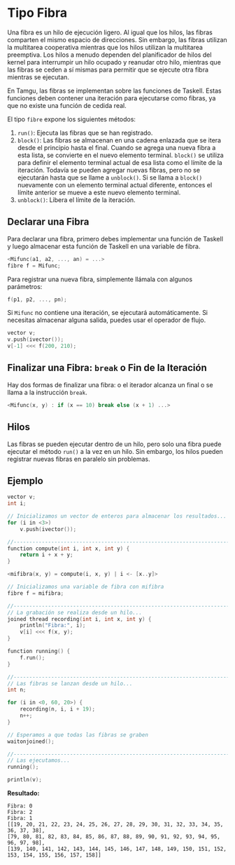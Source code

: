 # Tipo Fibra

Una fibra es un hilo de ejecución ligero. Al igual que los hilos, las fibras comparten el mismo espacio de direcciones. Sin embargo, las fibras utilizan la multitarea cooperativa mientras que los hilos utilizan la multitarea preemptiva. Los hilos a menudo dependen del planificador de hilos del kernel para interrumpir un hilo ocupado y reanudar otro hilo, mientras que las fibras se ceden a sí mismas para permitir que se ejecute otra fibra mientras se ejecutan.

En Tamgu, las fibras se implementan sobre las funciones de Taskell. Estas funciones deben contener una iteración para ejecutarse como fibras, ya que no existe una función de cedida real.

El tipo `fibre` expone los siguientes métodos:

1. `run()`: Ejecuta las fibras que se han registrado.
2. `block()`: Las fibras se almacenan en una cadena enlazada que se itera desde el principio hasta el final. Cuando se agrega una nueva fibra a esta lista, se convierte en el nuevo elemento terminal. `block()` se utiliza para definir el elemento terminal actual de esa lista como el límite de la iteración. Todavía se pueden agregar nuevas fibras, pero no se ejecutarán hasta que se llame a `unblock()`. Si se llama a `block()` nuevamente con un elemento terminal actual diferente, entonces el límite anterior se mueve a este nuevo elemento terminal.
3. `unblock()`: Libera el límite de la iteración.

## Declarar una Fibra

Para declarar una fibra, primero debes implementar una función de Taskell y luego almacenar esta función de Taskell en una variable de fibra.

```cpp
<Mifunc(a1, a2, ..., an) = ...>
fibre f = Mifunc;
```

Para registrar una nueva fibra, simplemente llámala con algunos parámetros:

```cpp
f(p1, p2, ..., pn);
```

Si `Mifunc` no contiene una iteración, se ejecutará automáticamente. Si necesitas almacenar alguna salida, puedes usar el operador de flujo.

```cpp
vector v;
v.push(ivector());
v[-1] <<< f(200, 210);
```

## Finalizar una Fibra: `break` o Fin de la Iteración

Hay dos formas de finalizar una fibra: o el iterador alcanza un final o se llama a la instrucción `break`.

```cpp
<Mifunc(x, y) : if (x == 10) break else (x + 1) ...>
```

## Hilos

Las fibras se pueden ejecutar dentro de un hilo, pero solo una fibra puede ejecutar el método `run()` a la vez en un hilo. Sin embargo, los hilos pueden registrar nuevas fibras en paralelo sin problemas.

## Ejemplo

```cpp
vector v;
int i;

// Inicializamos un vector de enteros para almacenar los resultados...
for (i in <3>)
    v.push(ivector());

//-----------------------------------------------------------------------
function compute(int i, int x, int y) {
    return i + x + y;
}

<mifibra(x, y) = compute(i, x, y) | i <- [x..y]>

// Inicializamos una variable de fibra con mifibra
fibre f = mifibra;

//-----------------------------------------------------------------------
// La grabación se realiza desde un hilo...
joined thread recording(int i, int x, int y) {
    println("Fibra:", i);
    v[i] <<< f(x, y);
}

function running() {
    f.run();
}

//-----------------------------------------------------------------------
// Las fibras se lanzan desde un hilo...
int n;

for (i in <0, 60, 20>) {
    recording(n, i, i + 19);
    n++;
}

// Esperamos a que todas las fibras se graben
waitonjoined();

//-----------------------------------------------------------------------
// Las ejecutamos...
running();

println(v);
```

**Resultado:**

```
Fibra: 0
Fibra: 2
Fibra: 1
[[19, 20, 21, 22, 23, 24, 25, 26, 27, 28, 29, 30, 31, 32, 33, 34, 35, 36, 37, 38],
[79, 80, 81, 82, 83, 84, 85, 86, 87, 88, 89, 90, 91, 92, 93, 94, 95, 96, 97, 98],
[139, 140, 141, 142, 143, 144, 145, 146, 147, 148, 149, 150, 151, 152, 153, 154, 155, 156, 157, 158]]
```